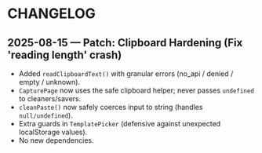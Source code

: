 # CHANGELOG

## 2025-08-15 — Patch: Clipboard Hardening (Fix 'reading length' crash)
- Added `readClipboardText()` with granular errors (no_api / denied / empty / unknown).
- `CapturePage` now uses the safe clipboard helper; never passes `undefined` to cleaners/savers.
- `cleanPaste()` now safely coerces input to string (handles `null/undefined`).
- Extra guards in `TemplatePicker` (defensive against unexpected localStorage values).
- No new dependencies.
